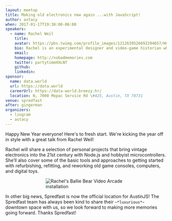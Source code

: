 ```yaml
---
layout: meetup
title: Making old electronics new again ...with JavaScript!
author: astacy
when: 2017-01-17T19:30:00-06:00
speakers:
  - name: Rachel Weil
    title:
    avatar: https://pbs.twimg.com/profile_images/1212639526692294657/HCftkToB_400x400.jpg
    bio: Rachel is an experimental designer and video-game historian who hacks electronic artifacts to create alternate, cuter visions of computer and video game history. She currently works as a technical evangelist at Microsoft. In addition, she heads up [FEMICOM](http://www.femicom.org/) Museum and helps run numerous indie game events in Austin, including [Fantastic Arcade](http://www.fantasticarcade.com/), [Juegos Rancheros](http://www.juegosrancheros.com/), and [Arcade of Anything](http://juegosrancheros.com/residencies/).
    email:
    homepage: http://nobadmemories.com
    twitter: partytimeHXLNT
    github:
    linkedin:
sponsor:
  name: data.world
  url: https://data.world
  careerUrl: https://data-world.breezy.hr/
  location: N, 7000 Mopac Service Rd \#425, Austin, TX 78731
venue: spredfast
after: gingerman
organizers:
  - lingram
  - astacy
---
```


Happy New Year everyone! Here's to fresh start. We're kicking the year off in style with a great talk from Rachel Weil!

Rachel will share a selection of personal projects that bring vintage electronics into the 21st century with Node.js and hobbyist microcontrollers. She’ll also cover some of the basic tools and approaches to getting started with refurbishing, refitting, and reworking old game consoles, computers, and digital toys.

<img alt="Rachel's Ballie Bear Video Arcade installation" src="http://i.imgur.com/UjVAaeL.jpg" style="max-width: 50%; margin: 0 auto; display: block;" />

In other big news, Spredfast is now the official location for AustinJS! The Spredfast team has always been kind to share their `~*luxurious*~` downtown space with us, so we look forward to making more memories going forward. Thanks Spredfast!
